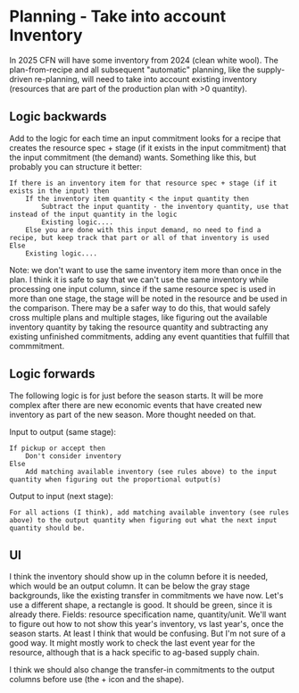 # Planning - Take into account Inventory

In 2025 CFN will have some inventory from 2024 (clean white wool).  The plan-from-recipe and all subsequent "automatic" planning, like the supply-driven re-planning, will need to take into account existing inventory (resources that are part of the production plan with >0 quantity).

## Logic backwards

Add to the logic for each time an input commitment looks for a recipe that creates the resource spec + stage (if it exists in the input commitment) that the input commitment (the demand) wants.  Something like this, but probably you can structure it better:
```
If there is an inventory item for that resource spec + stage (if it exists in the input) then
    If the inventory item quantity < the input quantity then
        Subtract the input quantity - the inventory quantity, use that instead of the input quantity in the logic
        Existing logic....
    Else you are done with this input demand, no need to find a recipe, but keep track that part or all of that inventory is used
Else
    Existing logic....
```
Note: we don't want to use the same inventory item more than once in the plan.  I think it is safe to say that we can't use the same inventory while processing one input column, since if the same resource spec is used in more than one stage, the stage will be noted in the resource and be used in the comparison. There may be a safer way to do this, that would safely cross multiple plans and multiple stages, like figuring out the available inventory quantity by taking the resource quantity and subtracting any existing unfinished commitments, adding any event quantities that fulfill that commmitment.

## Logic forwards

The following logic is for just before the season starts.  It will be more complex after there are new economic events that have created new inventory as part of the new season.  More thought needed on that.

Input to output (same stage): 
```
If pickup or accept then
    Don't consider inventory
Else
    Add matching available inventory (see rules above) to the input quantity when figuring out the proportional output(s)
```
Output to input (next stage):
```
For all actions (I think), add matching available inventory (see rules above) to the output quantity when figuring out what the next input quantity should be.
```

## UI

I think the inventory should show up in the column before it is needed, which would be an output column. It can be below the gray stage backgrounds, like the existing transfer in commitments we have now. Let's use a different shape, a rectangle is good.  It should be green, since it is already there.  Fields: resource specification name, quantity/unit.  We'll want to figure out how to not show this year's inventory, vs last year's, once the season starts.  At least I think that would be confusing.  But I'm not sure of a good way.  It might mostly work to check the last event year for the resource, although that is a hack specific to ag-based supply chain.

I think we should also change the transfer-in commitments to the output columns before use (the + icon and the shape).
